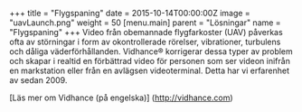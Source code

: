 +++
title = "Flygspaning"
date = 2015-10-14T00:00:00Z
image = "uavLaunch.png"
weight = 50
[menu.main]
parent = "Lösningar"
name = "Flygspaning"
+++
Video från obemannade flygfarkoster (UAV) påverkas ofta av störningar i form av okontrollerade rörelser, vibrationer, turbulens och dåliga väderförhållanden. Vidhance® korrigerar dessa typer av problem och skapar i realtid en förbättrad video för personen som ser videon inifrån en markstation eller från en avlägsen videoterminal. Detta har vi erfarenhet av sedan 2009.

[Läs mer om Vidhance (på engelska)] (http://vidhance.com)
